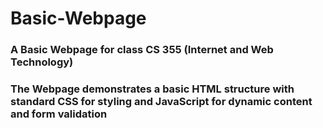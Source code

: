 # Basic-Webpage

### A Basic Webpage for class CS 355 (Internet and Web Technology)
### The Webpage demonstrates a basic HTML structure with standard CSS for styling and JavaScript for dynamic content and form validation

